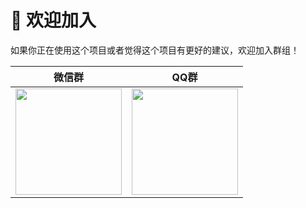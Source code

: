 # 🍵 欢迎加入

如果你正在使用这个项目或者觉得这个项目有更好的建议，欢迎加入群组！

|                                     微信群                                     |                                     QQ群                                     |
|:---------------------------------------------------------------------------:|:---------------------------------------------------------------------------:|
| <img src="/icon.png" data-fancybox="gallery" width=170> | <img src="/icon.png" data-fancybox="gallery" width=170> |
